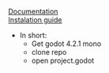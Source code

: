 [Documentation](Documentation.md)  
[Instalation guide](INSTALL.md)
- In short:
  - Get godot 4.2.1 mono
  - clone repo
  - open project.godot